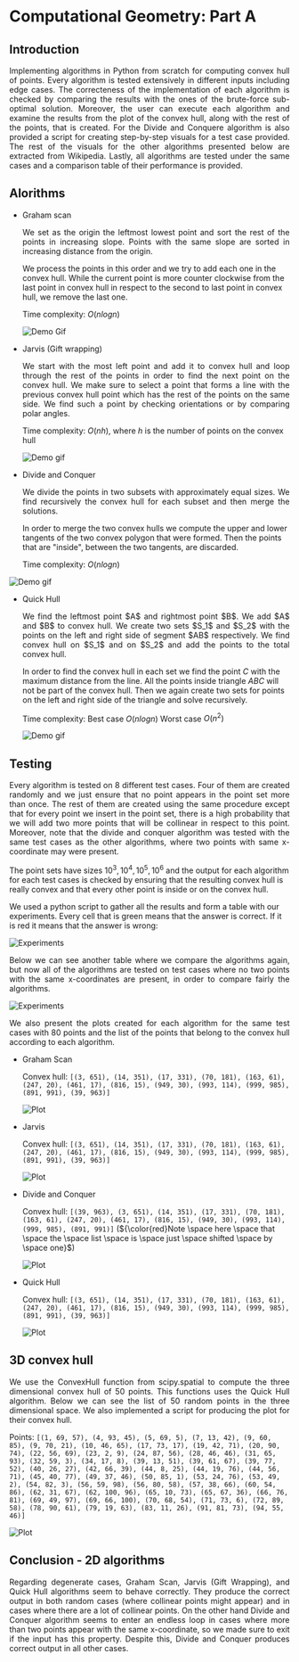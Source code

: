 # **Computational Geometry: Part A**

## Introduction
<p align="justify">
Implementing algorithms in Python from scratch for computing convex hull of points. Every algorithm is tested extensively in different inputs including edge cases. The correcteness of the implementation of each algorithm is checked by comparing the results with the ones of the brute-force sub-optimal solution. Moreover, the user can execute each algorithm and examine the results from the plot of the convex hull, along with the rest of the points, that is created. For the Divide and Conquere algorithm is also provided a script for creating step-by-step visuals for a test case provided. The rest of the visuals for the other algorithms presented below are extracted from Wikipedia. Lastly, all algorithms are tested under the same cases and a comparison table of their performance is provided.
</p>

## Alorithms

- Graham scan
  <p align="justify">
  We set as the origin the leftmost lowest point and sort the rest of the points in increasing slope. Points with the same slope are sorted in increasing distance from the origin.
  
  We process the points in this order and we try to add each one in the convex hull. While the current point is more counter clockwise from the last point in convex hull in respect to the second to last point in convex hull, we remove the last one.
  
  Time complexity: $O(nlogn)$
  
  </p>

  ![Demo Gif](https://github.com/rondojim/ComputationalGeometry/blob/main/visuals/gifs/GrahamScanDemo.gif)

- Jarvis (Gift wrapping)
  <p align="justify">
    We start with the most left point and add it to convex hull and loop through the rest of the points in order to find the next point on the convex hull. We make sure to select a point that forms a line with the previous convex hull point which has the rest of the points on the same side. We find such a point by checking orientations or by comparing polar angles.

    Time complexity: $O(nh)$, where $h$ is the number of points on the convex hull
  </p>

  ![Demo gif](https://github.com/rondojim/ComputationalGeometry/blob/main/visuals/gifs/JarvisDemo.gif)
  
 - Divide and Conquer
   <p align="justify">
     We divide the points in two subsets with approximately equal sizes. We find recursively the convex hull for each subset and then merge the solutions.
     
     In order to merge the two convex hulls we compute the upper and lower tangents of the two convex polygon that were formed. Then the points that are "inside", between the two tangents, are discarded.
     
     Time complexity: $O(nlogn)$
  </p>
  
  ![Demo gif](https://github.com/rondojim/ComputationalGeometry/blob/main/visuals/gifs/DivideAndConquerDemo.gif)
  
- Quick Hull
   <p align="justify">
   We find the leftmost point $A$ and rightmost point $B$. We add $A$ and $B$ to convex hull. We create two sets $S_1$ and $S_2$ with the points on the left and right side of segment $AB$ respectively. We find convex hull on $S_1$ and on $S_2$ and add the points to the total convex hull.
   
   In order to find the convex hull in each set we find the point $C$ with the maximum distance from the line. All the points inside triangle $ABC$ will not be part of the convex hull. Then we again create two sets for points on the left and right side of the triangle and solve recursively.
  
    Time complexity: Best case $O(nlogn)$ Worst case $O(n^{2})$
  </p>
  
  ![Demo gif](https://github.com/rondojim/ComputationalGeometry/blob/main/visuals/gifs/Animation_depicting_the_quickhull_algorithm.gif)

## Testing

<p align = "justify">
Every algorithm is tested on 8 different test cases. Four of them are created randomly and we just ensure that no point appears in the point set more than once. The rest of them are created using the same procedure except that for every point we insert in the point set, there is a high probability that we will add two more points that will be collinear in respect to this point. Moreover, note that the divide and conquer algorithm was tested with the same test cases as the other algorithms, where two points with same x-coordinate may were present. 

The point sets have sizes $10^{3}, 10^{4}, 10^{5}, 10^{6}$ and the output for each algorithm for each test cases is checked by ensuring that the resulting convex hull is really convex and that every other point is inside or on the convex hull.

We used a python script to gather all the results and form a table with our experiments. Every cell that is green means that the answer is correct. If it is red it means that the answer is wrong:
</p>

![Experiments](https://github.com/rondojim/ComputationalGeometry/blob/main/experiments/tables/experiments.png)

<p align = "justify">
Below we can see another table where we compare the algorithms again, but now all of the algorithms are tested on test cases where no two points with the same x-coordinates are present, in order to compare fairly the algorithms.
</p>

![Experiments](https://github.com/rondojim/ComputationalGeometry/blob/main/experiments/tables/experiments_2.png)

<p align = "justify">
We also present the plots created for each algorithm for the same test cases with 80 points and the list of the points that belong to the convex hull according to each algorithm.
</p>

- Graham Scan
  
  Convex hull: ```[(3, 651), (14, 351), (17, 331), (70, 181), (163, 61), (247, 20), (461, 17), (816, 15), (949, 30), (993, 114), (999, 985), (891, 991), (39, 963)]```
  
  ![Plot](https://github.com/rondojim/ComputationalGeometry/blob/main/visuals/imgs/graham_scan.png)
  
- Jarvis
  
  Convex hull: ```[(3, 651), (14, 351), (17, 331), (70, 181), (163, 61), (247, 20), (461, 17), (816, 15), (949, 30), (993, 114), (999, 985), (891, 991), (39, 963)]```
   
  ![Plot](https://github.com/rondojim/ComputationalGeometry/blob/main/visuals/imgs/jarvis.png)
  
- Divide and Conquer
  
  Convex hull: ```[(39, 963), (3, 651), (14, 351), (17, 331), (70, 181), (163, 61), (247, 20), (461, 17), (816, 15), (949, 30), (993, 114), (999, 985), (891, 991)]``` (${\color{red}Note \space here \space that \space the \space list \space is \space just \space shifted \space by \space one}$)
  
  ![Plot](https://github.com/rondojim/ComputationalGeometry/blob/main/visuals/imgs/divide_and_conquer.png)
  
- Quick Hull

  Convex hull: ```[(3, 651), (14, 351), (17, 331), (70, 181), (163, 61), (247, 20), (461, 17), (816, 15), (949, 30), (993, 114), (999, 985), (891, 991), (39, 963)]```
  
  ![Plot](https://github.com/rondojim/ComputationalGeometry/blob/main/visuals/imgs/quick_hull.png)
  

## 3D convex hull

<p align="justify">
  We use the ConvexHull function from scipy.spatial to compute the three dimensional convex hull of 50 points. This functions uses the Quick Hull algorithm. Below we can see the list of 50 random points in the three dimensional space. We also implemented a script for producing the plot for their convex hull.
</p>

Points: ```[(1, 69, 57), (4, 93, 45), (5, 69, 5), (7, 13, 42), (9, 60, 85), (9, 70, 21), (10, 46, 65), (17, 73, 17), (19, 42, 71), (20, 90, 74), (22, 56, 69), (23, 2, 9), (24, 87, 56), (28, 46, 46), (31, 65, 93), (32, 59, 3), (34, 17, 8), (39, 13, 51), (39, 61, 67), (39, 77, 52), (40, 26, 27), (42, 66, 39), (44, 8, 25), (44, 19, 76), (44, 56, 71), (45, 40, 77), (49, 37, 46), (50, 85, 1), (53, 24, 76), (53, 49, 2), (54, 82, 3), (56, 59, 98), (56, 80, 58), (57, 38, 66), (60, 54, 86), (62, 31, 67), (62, 100, 96), (65, 10, 73), (65, 67, 36), (66, 76, 81), (69, 49, 97), (69, 66, 100), (70, 68, 54), (71, 73, 6), (72, 89, 58), (78, 90, 61), (79, 19, 63), (83, 11, 26), (91, 81, 73), (94, 55, 46)]```

![Plot](https://github.com/rondojim/ComputationalGeometry/blob/main/visuals/gifs/3D_convex_hull.gif)


## Conclusion - 2D algorithms

<p align = "justify">
Regarding degenerate cases, Graham Scan, Jarvis (Gift Wrapping), and Quick Hull algorithms seem to behave correctly. They produce the correct output in both random cases (where collinear points might appear) and in cases where there are a lot of collinear points. On the other hand Divide and Conquer algorithm seems to enter an endless loop in cases where more than two points appear with the same x-coordinate, so we made sure to exit if the input has this property. Despite this, Divide and Conquer produces correct output in all other cases.
</p>

